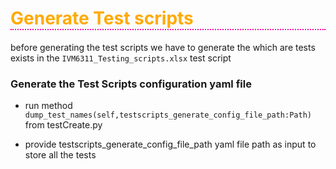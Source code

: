 <h1 style="color:#ffaa00; border-bottom: 2px dotted #ff00aa" >Generate Test scripts </h1>

before generating the test scripts we have to generate the which are tests exists in the ```IVM6311_Testing_scripts.xlsx``` test script 

<h3>Generate the Test Scripts configuration yaml file </h3>

* run method ``` dump_test_names(self,testscripts_generate_config_file_path:Path) ``` from testCreate.py 

* provide testscripts_generate_config_file_path yaml file path as input to store all the tests 

